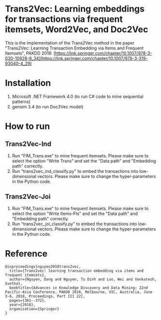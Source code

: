 # Trans2Vec: Learning embeddings for transactions via frequent itemsets, Word2Vec, and Doc2Vec
This is the implementation of the Trans2Vec method in the paper "Trans2Vec: Learning Transaction Embedding via Items and Frequent Itemsets", PAKDD 2018: [https://link.springer.com/chapter/10.1007/978-3-030-10928-8_34](https://link.springer.com/chapter/10.1007/978-3-319-93040-4_29)

# Installation
1. Microsoft .NET Framework 4.0 (to run C# code to mine sequential patterns)
2. gensim 3.4 (to run Doc2Vec model)

# How to run
## Trans2Vec-Ind
1. Run "FIM_Trans.exe" to mine frequent itemsets. Please make sure to select the option "Write Trans" and set the "Data path" and "Embedding path" correctly.
2. Run "trans2vec_ind_classify.py" to embed the transactions into low-dimensional vectors. Please make sure to change the hyper-parameters in the Python code.

## Trans2Vec-Joi
1. Run "FIM_Trans.exe" to mine frequent itemsets. Please make sure to select the option "Write Items-FIs" and set the "Data path" and "Embedding path" correctly.
2. Run "trans2vec_joi_classify.py" to embed the transactions into low-dimensional vectors. Please make sure to change the hyper-parameters in the Python code.

# Reference
```
@inproceedings{nguyen2018trans2vec,
  title={Trans2vec: learning transaction embedding via items and frequent itemsets},
  author={Nguyen, Dang and Nguyen, Tu Dinh and Luo, Wei and Venkatesh, Svetha},
  booktitle={Advances in Knowledge Discovery and Data Mining: 22nd Pacific-Asia Conference, PAKDD 2018, Melbourne, VIC, Australia, June 3-6, 2018, Proceedings, Part III 22},
  pages={361--372},
  year={2018},
  organization={Springer}
}
```
